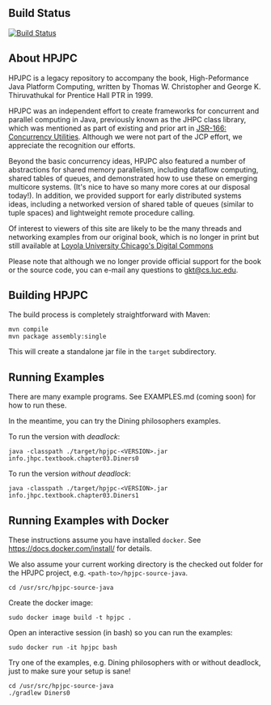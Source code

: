 Build Status
-------------

[![Build Status](https://travis-ci.org/LoyolaChicagoCode/hpjpc-source-java.svg?branch=master)](https://travis-ci.org/LoyolaChicagoCode/hpjpc-source-java)

About HPJPC
------------

HPJPC is a legacy repository to accompany the book, High-Peformance Java Platform Computing, written by Thomas W. Christopher and George K. Thiruvathukal for Prentice Hall PTR in 1999.

HPJPC was an independent effort to create frameworks for concurrent and parallel computing in Java, previously known as the JHPC class library, which was mentioned as part of existing and prior art in [JSR-166: Concurrency Utilities](https://jcp.org/en/jsr/detail?id=166). Although we were not part of the JCP effort, we appreciate the recognition our efforts.

Beyond the basic concurrency ideas, HPJPC also featured a number of abstractions for shared memory parallelism, including dataflow computing, shared tables of queues, and demonstrated how to use these on emerging multicore systems. (It's nice to have so many more cores at our disposal today!). In addition, we provided support for early distributed systems ideas, including a networked version of shared table of queues (similar to tuple spaces) and lightweight remote procedure calling.

Of interest to viewers of this site are likely to be the many threads and networking examples from our original book, which is no longer in print but still available at [Loyola University Chicago's Digital Commons](https://ecommons.luc.edu/cs_facpubs/3/.)

Please note that although we no longer provide official support for the book or the source code, you can e-mail any questions to gkt@cs.luc.edu.

Building HPJPC
----------------

The build process is completely straightforward with Maven:

```
mvn compile
mvn package assembly:single
```

This will create a standalone jar file in the `target` subdirectory.

Running Examples
-----------------

There are many example programs. See EXAMPLES.md (coming soon) for how to run these.

In the meantime, you can try the Dining philosophers examples.

To run the version with *deadlock*:

```
java -classpath ./target/hpjpc-<VERSION>.jar info.jhpc.textbook.chapter03.Diners0
```

To run the version *without deadlock*:

```
java -classpath ./target/hpjpc-<VERSION>.jar info.jhpc.textbook.chapter03.Diners1
```

Running Examples with Docker
------------------------------

These instructions assume you have installed `docker`. See https://docs.docker.com/install/ for details.

We also assume your current working directory is the checked out folder for the HPJPC project, e.g. `<path-to>/hpjpc-source-java`.


```
cd /usr/src/hpjpc-source-java
```

Create the docker image:

```
sudo docker image build -t hpjpc .
````

Open an interactive session (in bash) so you can run the examples:

```
sudo docker run -it hpjpc bash
```

Try one of the examples, e.g. Dining philosophers with or without deadlock, just to make sure your setup is sane!

```
cd /usr/src/hpjpc-source-java
./gradlew Diners0

```

